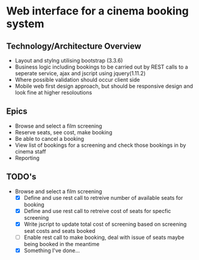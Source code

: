 
# Web interface for a cinema booking system

## Technology/Architecture Overview
* Layout and stylng utilising bootstrap (3.3.6)
* Business logic including bookings to be carried out by REST calls to a seperate service, ajax and jscript using jquery(1.11.2)
* Where possible validation should occur client side
* Mobile web first design approach, but should be responsive design and look fine at higher resoloutions

## Epics
* Browse and select a film screening
* Reserve seats, see cost, make booking
* Be able to cancel a booking
* View list of bookings for a screening and check those bookings in by cinema staff
* Reporting

## TODO's

- Browse and select a film screening
  - [x] Define and use rest call to retreive number of available seats for booking
  - [x] Define and use rest call to retreive cost of seats for specfic screening
  - [x] Write jscript to update total cost of screening based on screening seat costs and seats booked
  - [ ] Enable rest call to make booking, deal with issue of seats maybe being booked in the meantime
  - [x] Something I've done...
